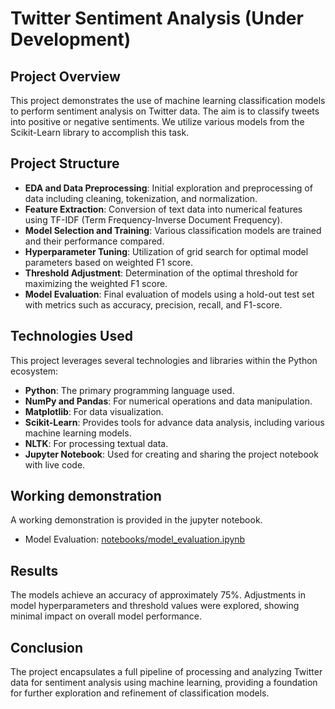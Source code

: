 # Twitter Sentiment Analysis (Under Development)

## Project Overview
This project demonstrates the use of machine learning classification models to perform sentiment analysis on Twitter data. The aim is to classify tweets into positive or negative sentiments. We utilize various models from the Scikit-Learn library to accomplish this task.

## Project Structure
- **EDA and Data Preprocessing**: Initial exploration and preprocessing of data including cleaning, tokenization, and normalization.
- **Feature Extraction**: Conversion of text data into numerical features using TF-IDF (Term Frequency-Inverse Document Frequency).
- **Model Selection and Training**: Various classification models are trained and their performance compared.
- **Hyperparameter Tuning**: Utilization of grid search for optimal model parameters based on weighted F1 score.
- **Threshold Adjustment**: Determination of the optimal threshold for maximizing the weighted F1 score.
- **Model Evaluation**: Final evaluation of models using a hold-out test set with metrics such as accuracy, precision, recall, and F1-score.


## Technologies Used
This project leverages several technologies and libraries within the Python ecosystem:

- **Python**: The primary programming language used.
- **NumPy and Pandas**: For numerical operations and data manipulation.
- **Matplotlib**: For data visualization.
- **Scikit-Learn**: Provides tools for advance data analysis, including various machine learning models.
- **NLTK**: For processing textual data.
- **Jupyter Notebook**: Used for creating and sharing the project notebook with live code.


## Working demonstration
A working demonstration is provided in the jupyter notebook.
- Model Evaluation: [notebooks/model_evaluation.ipynb](https://github.com/ankitskr/Twitter-Sentiment-Analysis/blob/master/notebooks/model_evaluation.ipynb)


## Results
The models achieve an accuracy of approximately 75%. Adjustments in model hyperparameters and threshold values were explored, showing minimal impact on overall model performance.

## Conclusion
The project encapsulates a full pipeline of processing and analyzing Twitter data for sentiment analysis using machine learning, providing a foundation for further exploration and refinement of classification models.
